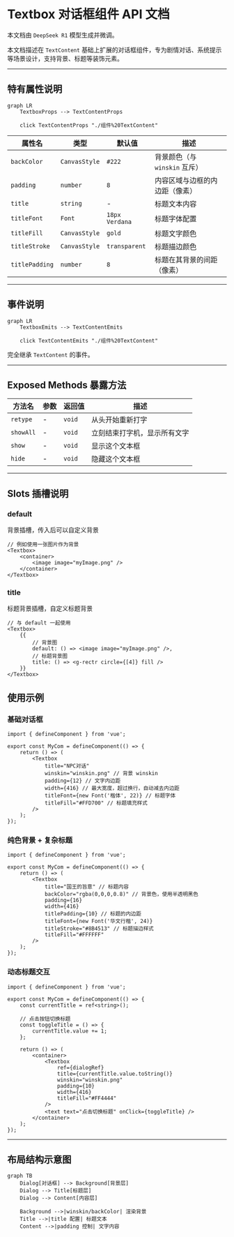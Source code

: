 # Textbox 对话框组件 API 文档

本文档由 `DeepSeek R1` 模型生成并微调。

本文档描述在 `TextContent` 基础上扩展的对话框组件，专为剧情对话、系统提示等场景设计，支持背景、标题等装饰元素。

---

## 特有属性说明

```mermaid
graph LR
    TextboxProps --> TextContentProps

    click TextContentProps "./组件%20TextContent"
```

| 属性名         | 类型          | 默认值         | 描述                           |
| -------------- | ------------- | -------------- | ------------------------------ |
| `backColor`    | `CanvasStyle` | `#222`         | 背景颜色（与 `winskin` 互斥）  |
| `padding`      | `number`      | `8`            | 内容区域与边框的内边距（像素） |
| `title`        | `string`      | -              | 标题文本内容                   |
| `titleFont`    | `Font`        | `18px Verdana` | 标题字体配置                   |
| `titleFill`    | `CanvasStyle` | `gold`         | 标题文字颜色                   |
| `titleStroke`  | `CanvasStyle` | `transparent`  | 标题描边颜色                   |
| `titlePadding` | `number`      | `8`            | 标题在其背景的间距（像素）     |

---

## 事件说明

```mermaid
graph LR
    TextboxEmits --> TextContentEmits

    click TextContentEmits "./组件%20TextContent"
```

完全继承 `TextContent` 的事件。

---

## Exposed Methods 暴露方法

| 方法名    | 参数 | 返回值 | 描述                         |
| --------- | ---- | ------ | ---------------------------- |
| `retype`  | -    | `void` | 从头开始重新打字             |
| `showAll` | -    | `void` | 立刻结束打字机，显示所有文字 |
| `show`    | -    | `void` | 显示这个文本框               |
| `hide`    | -    | `void` | 隐藏这个文本框               |

---

## Slots 插槽说明

### default

背景插槽，传入后可以自定义背景

```tsx
// 例如使用一张图片作为背景
<Textbox>
    <container>
        <image image="myImage.png" />
    </container>
</Textbox>
```

### title

标题背景插槽，自定义标题背景

```tsx
// 与 default 一起使用
<Textbox>
    {{
        // 背景图
        default: () => <image image="myImage.png" />,
        // 标题背景图
        title: () => <g-rectr circle={[4]} fill />
    }}
</Textbox>
```

## 使用示例

### 基础对话框

```tsx
import { defineComponent } from 'vue';

export const MyCom = defineComponent(() => {
    return () => (
        <Textbox
            title="NPC对话"
            winskin="winskin.png" // 背景 winskin
            padding={12} // 文字内边距
            width={416} // 最大宽度，超过换行，自动减去内边距
            titleFont={new Font('楷体', 22)} // 标题字体
            titleFill="#FFD700" // 标题填充样式
        />
    );
});
```

### 纯色背景 + 复杂标题

```tsx
import { defineComponent } from 'vue';

export const MyCom = defineComponent(() => {
    return () => (
        <Textbox
            title="国王的旨意" // 标题内容
            backColor="rgba(0,0,0,0.8)" // 背景色，使用半透明黑色
            padding={16}
            width={416}
            titlePadding={10} // 标题的内边距
            titleFont={new Font('华文行楷', 24)}
            titleStroke="#8B4513" // 标题描边样式
            titleFill="#FFFFFF"
        />
    );
});
```

### 动态标题交互

```tsx
import { defineComponent } from 'vue';

export const MyCom = defineComponent(() => {
    const currentTitle = ref<string>();

    // 点击按钮切换标题
    const toggleTitle = () => {
        currentTitle.value += 1;
    };

    return () => (
        <container>
            <Textbox
                ref={dialogRef}
                title={currentTitle.value.toString()}
                winskin="winskin.png"
                padding={10}
                width={416}
                titleFill="#FF4444"
            />
            <text text="点击切换标题" onClick={toggleTitle} />
        </container>
    );
});
```

---

## 布局结构示意图

```mermaid
graph TB
    Dialog[对话框] --> Background[背景层]
    Dialog --> Title[标题层]
    Dialog --> Content[内容层]

    Background -->|winskin/backColor| 渲染背景
    Title -->|title 配置| 标题文本
    Content -->|padding 控制| 文字内容
```
